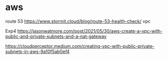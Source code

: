 # aws
route 53
https://www.stormit.cloud/blog/route-53-health-check/
vpc

Exp4
https://jasonwatmore.com/post/2021/05/30/aws-create-a-vpc-with-public-and-private-subnets-and-a-nat-gateway

https://cloudperceptor.medium.com/creating-vpc-with-public-private-subnets-in-aws-9a10f5ab0ef4


